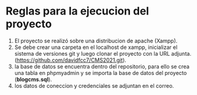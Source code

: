 # Reglas para la ejecucion del proyecto

1. El proyecto se realizó sobre una distribucion de apache (Xampp).
2. Se debe crear una carpeta en el localhost de xampp, inicializar el sistema de versiones git y luego clonar el proyecto con la URL adjunta. (https://github.com/davidfcc7/CMS2021.git).
3. la base de datos se encuentra dentro del repositorio, para ello se crea una tabla en phpmyadmin y se importa la base de datos del proyecto (**blogcms.sql**).
4. los datos de coneccion y credenciales se adjuntan en el correo.

